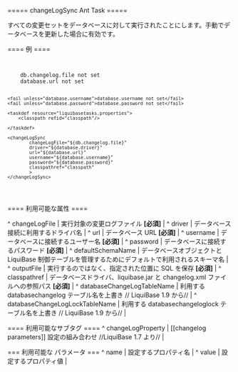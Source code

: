 ===== changeLogSync Ant Task =====

すべての変更セットをデータベースに対して実行されたことにします。手動でデータベースを更新した場合に有効です。


==== 例 ====

<code xml>
<target name="sync-database" depends="prepare">
    <fail unless="db.changelog.file">db.changelog.file not set</fail>
    <fail unless="database.url">database.url not set</fail>

    <fail unless="database.username">database.username not set</fail>
    <fail unless="database.password">database.password not set</fail>

    <taskdef resource="liquibasetasks.properties">
        <classpath refid="classpath"/>

    </taskdef>

    <changeLogSync
            changeLogFile="${db.changelog.file}"
            driver="${database.driver}"
            url="${database.url}"
            username="${database.username}"
            password="${database.password}"
            classpathref="classpath"
            >
    </changeLogSync>
</target>
</code>


==== 利用可能な属性 ====

^ changeLogFile  | 実行対象の変更ログファイル **[必須]**  | 
^ driver  | データベース接続に利用するドライバ名 |
^ url  | データベース URL **[必須]**  | 
^ username  | データベースに接続するユーザー名 **[必須]**  | 
^ password  | データベースに接続するパスワード **[必須]**  | 
^ defaultSchemaName  | データベースオブジェクトと LiquiBase 制御テーブルを管理するためにデフォルトで利用されるスキーマ名  |
^ outputFile  | 実行するのではなく、指定された位置に SQL を保存 **[必須]**  |
^ classpathref  | データベースドライバ、liquibase.jar と changelog.xml ファイルへの参照パス **[必須]**  | 
^ databaseChangeLogTableName  | 利用する databasechangelog テーブル名を上書き  // LiquiBase 1.9 から// |
^ databaseChangeLogLockTableName  | 利用する databasechangeloglock テーブル名を上書き // LiquiBase 1.9 から//  |

==== 利用可能なサブタグ ====
^ changeLogProperty  |  [[changelog parameters]] 設定の組み合わせ //LiquiBase 1.7 より// | 

=== 利用可能な <changeLogProperty> パラメータ ===
^ name  | 設定するプロパティ名  | 
^ value  | 設定するプロパティ値  | 


